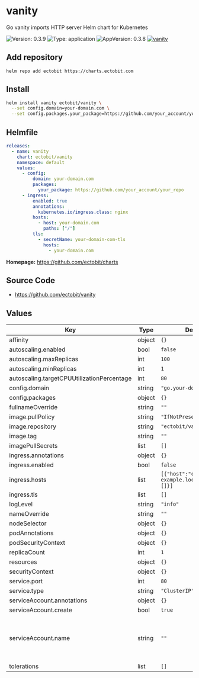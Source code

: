 # vanity

Go vanity imports HTTP server Helm chart for Kubernetes

![Version: 0.3.9](https://img.shields.io/badge/Version-0.3.9-informational?style=flat-square) ![Type: application](https://img.shields.io/badge/Type-application-informational?style=flat-square) ![AppVersion: 0.3.8](https://img.shields.io/badge/AppVersion-0.3.8-informational?style=flat-square) [![vanity](https://github.com/ectobit/charts/actions/workflows/vanity.yml/badge.svg)](https://github.com/ectobit/charts/actions/workflows/vanity.yml)

## Add repository

`helm repo add ectobit https://charts.ectobit.com`

## Install

```sh
helm install vanity ectobit/vanity \
  --set config.domain=your-domain.com \
  --set config.packages.your_package=https://github.com/your_account/your_repo
```

## Helmfile

```yaml
releases:
  - name: vanity
    chart: ectobit/vanity
    namespace: default
    values:
      - config:
          domain: your-domain.com
          packages:
            your_package: https://github.com/your_account/your_repo
      - ingress:
          enabled: true
          annotations:
            kubernetes.io/ingress.class: nginx
          hosts:
            - host: your-domain.com
              paths: ["/"]
          tls:
            - secretName: your-domain-com-tls
              hosts:
                - your-domain.com
```

**Homepage:** <https://github.com/ectobit/charts>

## Source Code

- <https://github.com/ectobit/vanity>

## Values

| Key                                        | Type   | Default                                       | Description                                                                    |
| ------------------------------------------ | ------ | --------------------------------------------- | ------------------------------------------------------------------------------ |
| affinity                                   | object | `{}`                                          |                                                                                |
| autoscaling.enabled                        | bool   | `false`                                       |                                                                                |
| autoscaling.maxReplicas                    | int    | `100`                                         |                                                                                |
| autoscaling.minReplicas                    | int    | `1`                                           |                                                                                |
| autoscaling.targetCPUUtilizationPercentage | int    | `80`                                          |                                                                                |
| config.domain                              | string | `"go.your-domain.com"`                        |                                                                                |
| config.packages                            | object | `{}`                                          |                                                                                |
| fullnameOverride                           | string | `""`                                          |                                                                                |
| image.pullPolicy                           | string | `"IfNotPresent"`                              |                                                                                |
| image.repository                           | string | `"ectobit/vanity"`                            |                                                                                |
| image.tag                                  | string | `""`                                          |                                                                                |
| imagePullSecrets                           | list   | `[]`                                          |                                                                                |
| ingress.annotations                        | object | `{}`                                          |                                                                                |
| ingress.enabled                            | bool   | `false`                                       |                                                                                |
| ingress.hosts                              | list   | `[{"host":"chart-example.local","paths":[]}]` | kubernetes.io/tls-acme: "true"                                                 |
| ingress.tls                                | list   | `[]`                                          |                                                                                |
| logLevel                                   | string | `"info"`                                      |                                                                                |
| nameOverride                               | string | `""`                                          |                                                                                |
| nodeSelector                               | object | `{}`                                          |                                                                                |
| podAnnotations                             | object | `{}`                                          |                                                                                |
| podSecurityContext                         | object | `{}`                                          |                                                                                |
| replicaCount                               | int    | `1`                                           |                                                                                |
| resources                                  | object | `{}`                                          |                                                                                |
| securityContext                            | object | `{}`                                          |                                                                                |
| service.port                               | int    | `80`                                          |                                                                                |
| service.type                               | string | `"ClusterIP"`                                 |                                                                                |
| serviceAccount.annotations                 | object | `{}`                                          |                                                                                |
| serviceAccount.create                      | bool   | `true`                                        |                                                                                |
| serviceAccount.name                        | string | `""`                                          | If not set and create is true, a name is generated using the fullname template |
| tolerations                                | list   | `[]`                                          |                                                                                |
